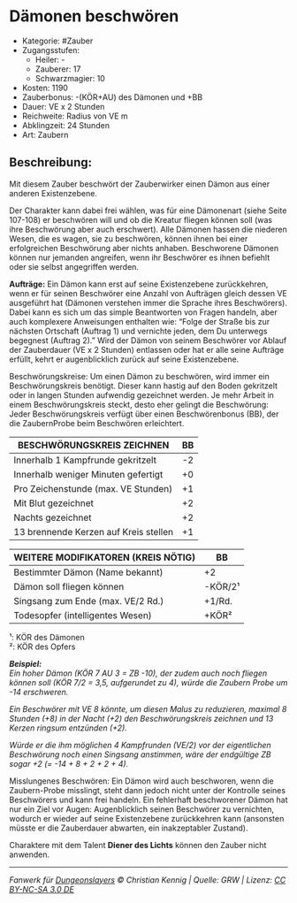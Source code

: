 # Dämonen beschwören

- Kategorie: #Zauber
- Zugangsstufen:
  - Heiler: -
  - Zauberer: 17
  - Schwarzmagier: 10
- Kosten: 1190
- Zauberbonus: -(KÖR+AU) des Dämonen und +BB
- Dauer: VE x 2 Stunden
- Reichweite: Radius von VE m
- Abklingzeit: 24 Stunden
- Art: Zaubern

## Beschreibung:

Mit diesem Zauber beschwört der Zauberwirker einen Dämon aus einer anderen Existenzebene.

Der Charakter kann dabei frei wählen, was für eine Dämonenart (siehe Seite 107-108) er beschwören will und ob die Kreatur fliegen können soll (was ihre Beschwörung aber auch erschwert). Alle Dämonen hassen die niederen Wesen, die es wagen, sie zu beschwören, können ihnen bei einer erfolgreichen Beschwörung aber nichts anhaben. Beschworene Dämonen können nur jemanden angreifen, wenn ihr Beschwörer es ihnen befiehlt oder sie selbst angegriffen werden.

**Aufträge:** Ein Dämon kann erst auf seine Existenzebene zurückkehren, wenn er für seinen Beschwörer eine Anzahl von Aufträgen gleich dessen VE ausgeführt hat (Dämonen verstehen immer die Sprache ihres Beschwörers). Dabei kann es sich um das simple Beantworten von Fragen handeln, aber auch komplexere Anweisungen enthalten wie: “Folge der Straße bis zur nächsten Ortschaft (Auftrag 1) und vernichte jeden, dem Du unterwegs begegnest (Auftrag 2).” Wird der Dämon von seinem Beschwörer vor Ablauf der Zauberdauer (VE x 2 Stunden) entlassen oder hat er alle seine Aufträge erfüllt, kehrt er augenblicklich zurück auf seine Existenzebene.

Beschwörungskreise: Um einen Dämon zu beschwören, wird immer ein Beschwörungskreis benötigt. Dieser kann hastig auf den Boden gekritzelt oder in langen Stunden aufwendig gezeichnet werden. Je mehr Arbeit in einem Beschwörungskreis steckt, desto eher gelingt die Beschwörung: Jeder Beschwörungskreis verfügt über einen Beschwörenbonus (BB), der die ZaubernProbe beim Beschwören erleichtert.

| BESCHWÖRUNGSKREIS ZEICHNEN            | BB | 
|---------------------------------------|----|
|Innerhalb 1 Kampfrunde gekritzelt      | -2 | 
| Innerhalb weniger Minuten gefertigt   | +0 | 
| Pro Zeichenstunde (max. VE Stunden)   | +1 |  
| Mit Blut gezeichnet                   | +2 |  
| Nachts gezeichnet                     | +2 |  
| 13 brennende Kerzen auf Kreis stellen | +1 | 

| WEITERE MODIFIKATOREN (KREIS NÖTIG) |     BB  |
|-------------------------------------|---------|
| Bestimmter Dämon (Name bekannt)     |     +2  |
| Dämon soll fliegen können           | -KÖR/2¹ |
| Singsang zum Ende (max. VE/2 Rd.)   |  +1/Rd. |
| Todesopfer (intelligentes Wesen)    |   +KÖR² |

¹: KÖR des Dämonen  
²: KÖR des Opfers  


***Beispiel:***  
*Ein hoher Dämon (KÖR 7 AU 3 = ZB -10), der zudem auch noch fliegen können soll (KÖR 7/2 = 3,5, aufgerundet zu 4), würde die Zaubern Probe um -14 erschweren.*

*Ein Beschwörer mit VE 8 könnte, um diesen Malus zu reduzieren, maximal 8 Stunden (+8) in der Nacht (+2) den Beschwörungskreis zeichnen und 13 Kerzen ringsum entzünden (+2).*

*Würde er die ihm möglichen 4 Kampfrunden (VE/2) vor der eigentlichen Beschwörung noch einen Singsang anstimmen, wäre der endgültige ZB sogar +2 (= -14 + 8 + 2 + 2 + 4).*

Misslungenes Beschwören: Ein Dämon wird auch beschworen, wenn die Zaubern-Probe misslingt, steht dann jedoch nicht unter der Kontrolle seines Beschwörers und kann frei handeln. Ein fehlerhaft beschworener Dämon hat nur ein Ziel vor Augen: Augenblicklich seinen Beschwörer zu vernichten, wodurch er wieder auf seine Existenzebene zurückkehren kann (ansonsten müsste er die Zauberdauer abwarten, ein inakzeptabler Zustand).

Charaktere mit dem Talent **Diener des Lichts** können den Zauber nicht anwenden.

---

_Fanwerk für [Dungeonslayers](https://www.dungeonslayers.net/) © Christian Kennig | Quelle: GRW | Lizenz: [CC BY-NC-SA 3.0 DE](https://creativecommons.org/licenses/by-nc-sa/3.0/de/)_
